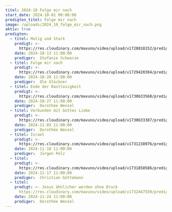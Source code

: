```yaml
---
titel: 2024-10 Folge mir nach
start_date: 2024-10-01 00:00:00
predigten_titel: Folge mir nach
image: /uploads/2024_10_folge_mir_nach.png
aktiv: true
predigten:
  - titel: Mutig und Stark
    predigt: >-
      https://res.cloudinary.com/mavuno/video/upload/v1728818152/predigten/2024-10%20Folge%20mir%20nach/20241013_GoDi_Mavuno_Berlin_Mutig_und_Stark.mp3
    date: 2024-10-13 11:00:00
    prediger:  Stefanie Schwarze
  - titel: Folge mir nach
    predigt: >-
      https://res.cloudinary.com/mavuno/video/upload/v1729420304/predigten/2024-10%20Folge%20mir%20nach/20241020_GoDi_Mavuno_Berlin_Folge_mir_nach.mp3
    date: 2024-10-20 11:00:00
    prediger:  Ole Glöckner
  - titel: Ende der Rastlosigkeit
    predigt: >-
      https://res.cloudinary.com/mavuno/video/upload/v1730633560/predigten/2024-10%20Folge%20mir%20nach/20241027_GoDi_Mavuno_Berlin_Ende_der_Rastlosigkeit.mp3
    date: 2024-10-27 11:00:00
    prediger:  Dorothée Wenzel
  - titel: Verbunden mit Gottes Liebe
    predigt: >-
      https://res.cloudinary.com/mavuno/video/upload/v1730633387/predigten/2024-10%20Folge%20mir%20nach/20241103_GoDi_Mavuno_Berlin_Verbunden_mit_Gottes_Liebe.mp3
    date: 2024-11-03 11:00:00
    prediger:  Dorothée Wenzel
  - titel: Israel
    predigt: >-
      https://res.cloudinary.com/mavuno/video/upload/v1731238976/predigten/2024-10%20Folge%20mir%20nach/20241110_GoDi_Mavuno_Berlin_Israel.mp3
    date: 2024-11-10 11:00:00
    prediger:  Jürgen Pelz
  - titel: 
    predigt: >-
      https://res.cloudinary.com/mavuno/video/upload/v1731858586/predigten/2024-10%20Folge%20mir%20nach/20241117_GoDi_Mavuno.mp3
    date: 2024-11-17 11:00:00
    prediger:  Christian Göttemann
  - titel: 
    predigt: >- Jesus ähnlicher werden ohne Druck
      https://res.cloudinary.com/mavuno/video/upload/v1732447559/predigten/2024-10%20Folge%20mir%20nach/20241124_GoDi_Mavuno_Jesus_%C3%A4hnlicher_ohne_Druck.mp3
    date: 2024-11-24 11:00:00
    prediger:  Dorothée Wenzel
---
```

